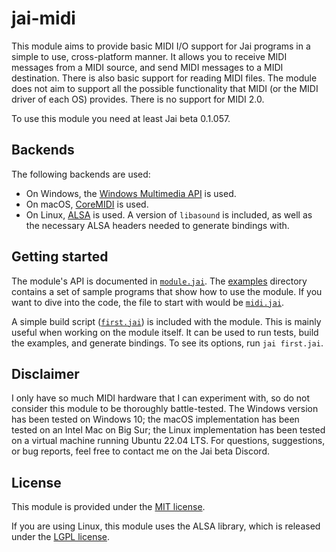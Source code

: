 # jai-midi
This module aims to provide basic MIDI I/O support for Jai programs in a simple to use, cross-platform manner. It allows you to receive MIDI messages from a MIDI source, and send MIDI messages to a MIDI destination. There is also basic support for reading MIDI files. The module does not aim to support all the possible functionality that MIDI (or the MIDI driver of each OS) provides. There is no support for MIDI 2.0.

To use this module you need at least Jai beta 0.1.057.

## Backends
The following backends are used:

- On Windows, the [Windows Multimedia API](https://learn.microsoft.com/en-us/windows/win32/api/mmeapi/) is used.
- On macOS, [CoreMIDI](https://developer.apple.com/documentation/coremidi?language=objc) is used.
- On Linux, [ALSA](https://www.alsa-project.org/alsa-doc/alsa-lib/seq.html) is used. A version of `libasound` is included, as well as the necessary ALSA headers needed to generate bindings with.

## Getting started
The module's API is documented in [`module.jai`](module.jai). The [examples](examples) directory contains a set of sample programs that show how to use the module. If you want to dive into the code, the file to start with would be [`midi.jai`](midi.jai).

A simple build script ([`first.jai`](first.jai)) is included with the module. This is mainly useful when working on the module itself. It can be used to run tests, build the examples, and generate bindings. To see its options, run `jai first.jai`.

## Disclaimer
I only have so much MIDI hardware that I can experiment with, so do not consider this module to be thoroughly battle-tested. The Windows version has been tested on Windows 10; the macOS implementation has been tested on an Intel Mac on Big Sur; the Linux implementation has been tested on a virtual machine running Ubuntu 22.04 LTS. For questions, suggestions, or bug reports, feel free to contact me on the Jai beta Discord.

## License
This module is provided under the [MIT license](LICENSE).

If you are using Linux, this module uses the ALSA library, which is released under the [LGPL license](https://www.gnu.org/licenses/lgpl-3.0.html).

